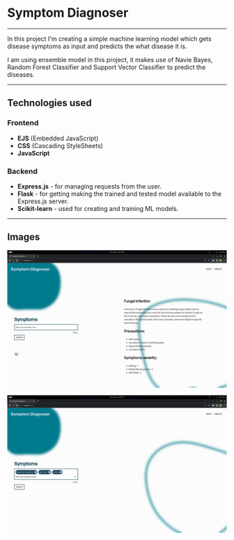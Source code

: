 # Symptom Diagnoser

---

In this project I'm creating a simple machine learning model which gets disease symptoms as input and predicts the what disease it is.

I am using ensemble model in this project, it makes use of Navie Bayes, Random Forest Classifier and Support Vector Classifier to predict the diseases.

---

## Technologies used

### Frontend

- **EJS** (Embedded JavaScript)
- **CSS** (Cascading StyleSheets)
- **JavaScript**

### Backend

- **Express.js** - for managing requests from the user.
- **Flask** - for getting making the trained and tested model available to the Express.js server.
- **Scikit-learn** - used for creating and training ML models.

---

## Images

![Image](./MDImgs/sd_res.png)

![Image](./MDImgs/sd_w.png)
